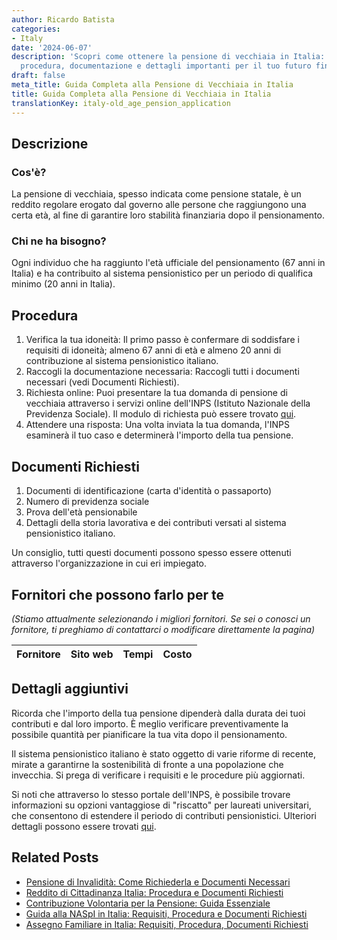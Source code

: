 ```yaml
---
author: Ricardo Batista
categories:
- Italy
date: '2024-06-07'
description: 'Scopri come ottenere la pensione di vecchiaia in Italia: requisiti,
  procedura, documentazione e dettagli importanti per il tuo futuro finanziario.'
draft: false
meta_title: Guida Completa alla Pensione di Vecchiaia in Italia
title: Guida Completa alla Pensione di Vecchiaia in Italia
translationKey: italy-old_age_pension_application
---
```



## Descrizione
### Cos'è?
La pensione di vecchiaia, spesso indicata come pensione statale, è un reddito regolare erogato dal governo alle persone che raggiungono una certa età, al fine di garantire loro stabilità finanziaria dopo il pensionamento.

### Chi ne ha bisogno?
Ogni individuo che ha raggiunto l'età ufficiale del pensionamento (67 anni in Italia) e ha contribuito al sistema pensionistico per un periodo di qualifica minimo (20 anni in Italia).

## Procedura
1. Verifica la tua idoneità: Il primo passo è confermare di soddisfare i requisiti di idoneità; almeno 67 anni di età e almeno 20 anni di contribuzione al sistema pensionistico italiano.
2. Raccogli la documentazione necessaria: Raccogli tutti i documenti necessari (vedi Documenti Richiesti).
3. Richiesta online: Puoi presentare la tua domanda di pensione di vecchiaia attraverso i servizi online dell'INPS (Istituto Nazionale della Previdenza Sociale). Il modulo di richiesta può essere trovato [qui](http://www.inps.it).
4. Attendere una risposta: Una volta inviata la tua domanda, l'INPS esaminerà il tuo caso e determinerà l'importo della tua pensione.

## Documenti Richiesti
1. Documenti di identificazione (carta d'identità o passaporto)
2. Numero di previdenza sociale
3. Prova dell'età pensionabile
4. Dettagli della storia lavorativa e dei contributi versati al sistema pensionistico italiano.

Un consiglio, tutti questi documenti possono spesso essere ottenuti attraverso l'organizzazione in cui eri impiegato.

## Fornitori che possono farlo per te
_(Stiamo attualmente selezionando i migliori fornitori. Se sei o conosci un fornitore, ti preghiamo di contattarci o modificare direttamente la pagina)_

| Fornitore       |     Sito web    |     Tempi        |       Costo      |
| :-------------: | :-------------: |  :-------------: | :-------------: |

## Dettagli aggiuntivi
Ricorda che l'importo della tua pensione dipenderà dalla durata dei tuoi contributi e dal loro importo. È meglio verificare preventivamente la possibile quantità per pianificare la tua vita dopo il pensionamento.

Il sistema pensionistico italiano è stato oggetto di varie riforme di recente, mirate a garantirne la sostenibilità di fronte a una popolazione che invecchia. Si prega di verificare i requisiti e le procedure più aggiornati.

Si noti che attraverso lo stesso portale dell'INPS, è possibile trovare informazioni su opzioni vantaggiose di "riscatto" per laureati universitari, che consentono di estendere il periodo di contributi pensionistici. Ulteriori dettagli possono essere trovati [qui](http://www.inps.it).


## Related Posts

- [Pensione di Invalidità: Come Richiederla e Documenti Necessari](https://tramitit.com/it/guides/italy/domanda_di_pensione_di_invalidita/)
- [Reddito di Cittadinanza Italia: Procedura e Documenti Richiesti](https://tramitit.com/it/guides/italy/domanda_di_sostegno_al_reddito/)
- [Contribuzione Volontaria per la Pensione: Guida Essenziale](https://tramitit.com/it/guides/italy/domanda_di_contribuzione_volontaria/)
- [Guida alla NASpI in Italia: Requisiti, Procedura e Documenti Richiesti](https://tramitit.com/it/guides/italy/richiesta_indennita_di_disoccupazione/)
- [Assegno Familiare in Italia: Requisiti, Procedura, Documenti Richiesti](https://tramitit.com/it/guides/italy/richiesta_assegno_per_il_nucleo_familiare/)